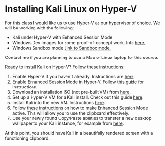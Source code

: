 # Installing Kali Linux on Hyper-V


For this class I would like us to use Hyper-V as our hypervisor of choice. We will be working with the following:
* Kali under Hyper-V with Enhanced Session Mode
* Windows Dev images for some proof-of-concept work. Info [here.](https://developer.microsoft.com/en-us/windows/downloads/virtual-machines/)
* Windows Sandbox mode [Link to Sandbox mode.](https://learn.microsoft.com/en-us/windows/security/application-security/application-isolation/windows-sandbox/windows-sandbox-overview)

Contact me if you are planning to use a Mac or Linux laptop for this course. 


Ready to install Kali on Hyper-V? Follow these instructions:

1. Enable Hyper-V if you haven't already. Instructions are [here](https://learn.microsoft.com/en-us/virtualization/hyper-v-on-windows/quick-start/enable-hyper-v).
2. Enable Enhanced Session Mode in Hyper-V. Follow [this guide](https://learn.microsoft.com/en-us/windows-server/virtualization/hyper-v/learn-more/use-local-resources-on-hyper-v-virtual-machine-with-vmconnect) for instructions.
3. Download an installation ISO (not pre-built VM) from [here](https://www.kali.org/get-kali/#kali-installer-images).
4. Set up a Hyper-V VM for a Kali install. Check out this guide [here](https://www.kali.org/docs/virtualization/install-hyper-v-guest-vm/).
5. Install Kali into the new VM. Instructions [here](https://www.kali.org/docs/installation/hard-disk-install/).
6. Follow [these instructions](https://www.kali.org/docs/virtualization/install-hyper-v-guest-enhanced-session-mode/) on how to make Enhanced Session Mode active. This will allow you to use the clipboard effectively.
7. Use your newly found Copy/Paste abilities to transfer a new desktop wallpaper to your Kali instance, for example from [here](https://github.com/dorianpro/kali-linux-wallpapers).

At this point, you should have Kali in a beautifully rendered screen with a functioning clipboard. 

